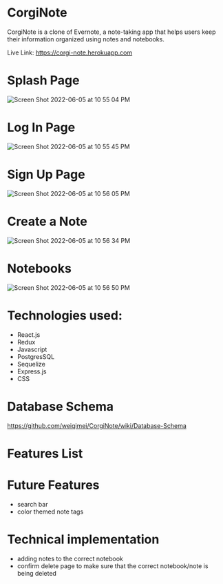 # CorgiNote 

CorgiNote is a clone of Evernote, a note-taking app that helps users keep their information organized using notes and notebooks. 


Live Link: https://corgi-note.herokuapp.com

# Splash Page
![Screen Shot 2022-06-05 at 10 55 04 PM](https://user-images.githubusercontent.com/99014726/172103371-befdc636-90ba-4482-bb16-0ac724c2d95d.png)


# Log In Page
![Screen Shot 2022-06-05 at 10 55 45 PM](https://user-images.githubusercontent.com/99014726/172103472-a4a7dfdf-4dd0-4a85-a5d7-6f538f1d05a0.png)


# Sign Up Page
![Screen Shot 2022-06-05 at 10 56 05 PM](https://user-images.githubusercontent.com/99014726/172103525-9dbf1ca1-bd41-41e5-a825-38eccaf1d2ab.png)


# Create a Note
![Screen Shot 2022-06-05 at 10 56 34 PM](https://user-images.githubusercontent.com/99014726/172103584-338c9abb-d8ee-4f9b-b451-48976834de64.png)


# Notebooks
![Screen Shot 2022-06-05 at 10 56 50 PM](https://user-images.githubusercontent.com/99014726/172103620-9d67970f-0d09-4811-b40f-d8ceea40662f.png)


# Technologies used:
- React.js
- Redux
- Javascript
- PostgresSQL
- Sequelize
- Express.js
- CSS

# Database Schema
https://github.com/weiqimei/CorgiNote/wiki/Database-Schema

# Features List

# Future Features
- search bar
- color themed note tags

# Technical implementation
- adding notes to the correct notebook
- confirm delete page to make sure that the correct notebook/note is being deleted

